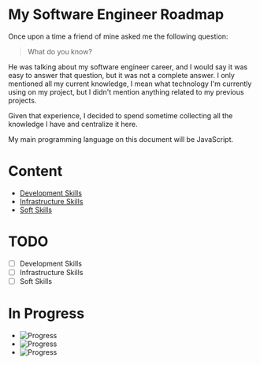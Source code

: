 # My Software Engineer Roadmap
Once upon a time a friend of mine asked me the following question:

> What do you know?

He was talking about my software engineer career, and I would say it was easy to answer that question, but it was not a complete answer. I only mentioned all my current knowledge, I mean what technology I'm currently using on my project, but I didn't mention anything related to my previous projects.

Given that experience, I decided to spend sometime collecting all the knowledge I have and centralize it here.

My main programming language on this document will be JavaScript.

# Content
- [Development Skills](/docs/development-skills.md)
- [Infrastructure Skills](/docs/infrastructure-skills.md)
- [Soft Skills](/docs/soft-skills.md)

# TODO
- [ ] Development Skills
- [ ] Infrastructure Skills
- [ ] Soft Skills

# In Progress
- ![Progress](https://progress-bar.dev/5/?width=500&title=Development%20Skills)
- ![Progress](https://progress-bar.dev/100/?width=410&title=Development%20Methodologies%20-%20Scrum)
- ![Progress](https://progress-bar.dev/100/?width=375&title=Programming%20Paradigms%20-%20Object%20Oriented)

